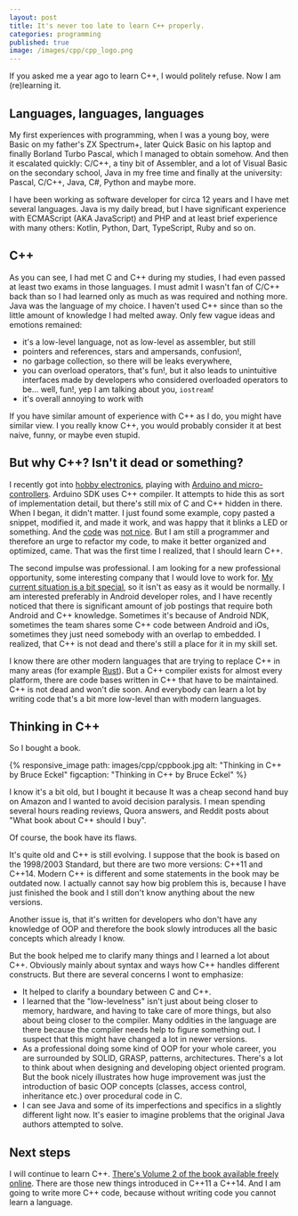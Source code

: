 ```yaml
---
layout: post
title: It's never too late to learn C++ properly.
categories: programming
published: true
image: /images/cpp/cpp_logo.png
---
```


If you asked me a year ago to learn C++, I would politely refuse. Now I am (re)learning it. 

<!--more-->

## Languages, languages, languages

My first experiences with programming, when I was a young boy, were Basic on my father's ZX Spectrum+, later Quick Basic on his laptop and finally Borland Turbo Pascal, which I managed to obtain somehow. And then it escalated quickly: C/C++, a tiny bit of Assembler, and a lot of Visual Basic on the secondary school, Java in my free time and finally at the university: Pascal, C/C++, Java, C#, Python and maybe more.

I have been working as software developer for circa 12 years and I have met several languages. Java is my daily bread, but I have significant experience with ECMAScript (AKA JavaScript) and PHP and at least brief experience with many others: Kotlin, Python, Dart, TypeScript, Ruby and so on.  

## C++

As you can see, I had met C and C++ during my studies, I had even passed at least two exams in those languages. I must admit I wasn't fan of C/C++ back than so I had learned only as much as was required and nothing more. Java was the language of my choice. I haven't used C++ since than so the little amount of knowledge I had melted away. Only few vague ideas and emotions remained:

- it's a low-level language, not as low-level as assembler, but still
- pointers and references, stars and ampersands, confusion!,
- no garbage collection, so there will be leaks everywhere,
- you can overload operators, that's fun!, but it also leads to unintuitive interfaces made by developers who considered overloaded operators to be... well, fun!, yep I am talking about you, `iostream`!
- it's overall annoying to work with

If you have similar amount of experience with C++ as I do, you might have similar view. I you really know C++, you would probably consider it at best naive, funny, or maybe even stupid. 

## But why C++? Isn't it dead or something?

I recently got into [hobby electronics](https://josef-adamcik.cz/electronics/more-blinking-leds-kitt-insipred-gizmo-v1.html), playing with [Arduino and micro-controllers](https://josef-adamcik.cz/electronics/led-cube-4x4x4x-attiny84-74138.html). Arduino SDK uses C++ compiler. It attempts to hide this as sort of implementation detail, but there's still mix of C and C++ hidden in there. When I began, it didn't matter. I just found some example, copy pasted a snippet, modified it, and made it work, and was happy that it blinks a LED or something. And the [code](https://github.com/josefadamcik/ledcube_4x4_double74138) was [not nice](https://github.com/josefadamcik/bscar). But I am still a programmer and therefore an urge to refactor my code, to make it better organized and optimized, came. That was the first time I realized, that I should learn C++.

The second impulse was professional. I am looking for a new professional opportunity, some interesting company that I would love to work for. [My current situation is a bit special](https://josef-adamcik.cz#quick), so it isn't as easy as it would be normally. I am interested preferably in Android developer roles, and I have recently noticed that there is significant amount of job postings that require both Android and C++ knowledge. Sometimes it's because of Android NDK, sometimes the team shares some C++ code between Android and iOs, sometimes they just need somebody with an overlap to embedded. I realized, that C++ is not dead and there's still a place for it in my skill set.


I know there are other modern languages that are trying to replace C++ in many areas (for example [Rust](https://www.rust-lang.org/)). But a C++ compiler exists for almost every platform, there are code bases written in C++ that have to be maintained. C++ is not dead and won't die soon. And everybody can learn a lot by writing code that's a bit more low-level than with modern languages. 

## Thinking in C++

So I bought a book.

{% responsive_image path: images/cpp/cppbook.jpg alt: "Thinking in C++ by Bruce Eckel" figcaption: "Thinking in C++ by Bruce Eckel" %}

I know it's a bit old, but I bought it because It was a cheap second hand buy on Amazon and I wanted to avoid decision paralysis. I mean spending several hours reading reviews, Quora answers, and Reddit posts about "What book about C++ should I buy".

Of course, the book have its flaws.

It's quite old and C++ is still evolving. I suppose that the book is based on the 1998/2003 Standard, but there are two more versions: C++11 and C++14. Modern C++ is different and some statements in the book may be outdated now. I actually cannot say how big problem this is, because I have just finished the book and I still don't know anything about the new versions. 

Another issue is, that it's written for developers who don't have any knowledge of OOP and therefore the book slowly introduces all the basic concepts which already I know.

But the book helped me to clarify many things and I learned a lot about C++. Obviously mainly about syntax and ways how C++ handles different constructs. But there are several concerns I wont to emphasize: 

- It helped to clarify a boundary between C and C++.
- I learned that the "low-levelness" isn't just about being closer to memory, hardware, and having to take care of more things, but also about being closer to the compiler. Many oddities in the language are there because the compiler needs help to figure something out. I suspect that this might have changed a lot in newer versions.
- As a professional doing some kind of OOP for your whole career, you are surrounded by SOLID, GRASP, patterns, architectures. There's a lot to think about when designing and developing object oriented program. But the book nicely illustrates how huge improvement was just the introduction of basic OOP concepts (classes, access control, inheritance etc.) over procedural code in C.
- I can see Java and some of its imperfections and specifics in a slightly different light now. It's easier to imagine problems that the original Java authors attempted to solve. 


## Next steps

I will continue to learn C++. [There's Volume 2 of the book available freely online](https://archive.org/details/TICPP2ndEdVolTwo). There are those new things introduced in C++11 a C++14. And I am going to write more C++ code, because without writing code you cannot learn a language.

